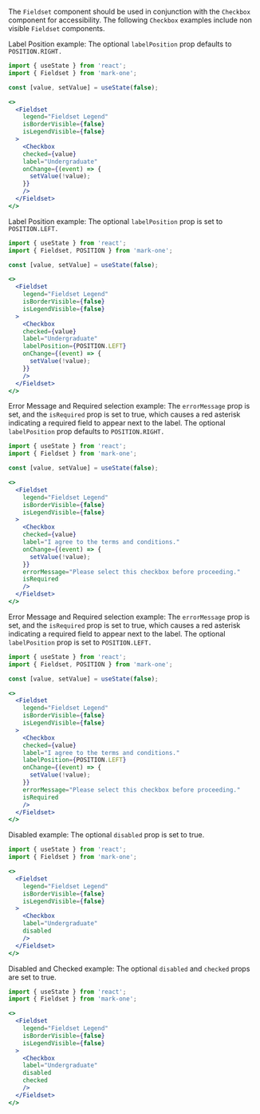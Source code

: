 The `Fieldset` component should be used in conjunction with the `Checkbox` component for accessibility. The following `Checkbox` examples include non visible `Fieldset` components.

Label Position example: The optional `labelPosition` prop defaults to `POSITION.RIGHT.`
```jsx
import { useState } from 'react';
import { Fieldset } from 'mark-one';

const [value, setValue] = useState(false);

<>
  <Fieldset
    legend="Fieldset Legend"
    isBorderVisible={false}
    isLegendVisible={false}
  >
    <Checkbox
    checked={value}
    label="Undergraduate"
    onChange={(event) => {
      setValue(!value);
    }}
    />
  </Fieldset>
</>
```

Label Position example: The optional `labelPosition` prop is set to `POSITION.LEFT.`
```jsx
import { useState } from 'react';
import { Fieldset, POSITION } from 'mark-one';

const [value, setValue] = useState(false);

<>
  <Fieldset
    legend="Fieldset Legend"
    isBorderVisible={false}
    isLegendVisible={false}
  >
    <Checkbox
    checked={value}
    label="Undergraduate"
    labelPosition={POSITION.LEFT}
    onChange={(event) => {
      setValue(!value);
    }}
    />
  </Fieldset>
</>
```

Error Message and Required selection example: The `errorMessage` prop is set, and the `isRequired` prop is set to true, which causes a red asterisk indicating a required field to appear next to the label. The optional `labelPosition` prop defaults to `POSITION.RIGHT.`
```jsx
import { useState } from 'react';
import { Fieldset } from 'mark-one';

const [value, setValue] = useState(false);

<>
  <Fieldset
    legend="Fieldset Legend"
    isBorderVisible={false}
    isLegendVisible={false}
  >
    <Checkbox
    checked={value}
    label="I agree to the terms and conditions."
    onChange={(event) => {
      setValue(!value);
    }}
    errorMessage="Please select this checkbox before proceeding."
    isRequired
    />
  </Fieldset>
</>
```

Error Message and Required selection example: The `errorMessage` prop is set, and the `isRequired` prop is set to true, which causes a red asterisk indicating a required field to appear next to the label. The optional `labelPosition` prop is set to `POSITION.LEFT.`
```jsx
import { useState } from 'react';
import { Fieldset, POSITION } from 'mark-one';

const [value, setValue] = useState(false);

<>
  <Fieldset
    legend="Fieldset Legend"
    isBorderVisible={false}
    isLegendVisible={false}
  >
    <Checkbox
    checked={value}
    label="I agree to the terms and conditions."
    labelPosition={POSITION.LEFT}
    onChange={(event) => {
      setValue(!value);
    }}
    errorMessage="Please select this checkbox before proceeding."
    isRequired
    />
  </Fieldset>
</>
```

Disabled example: The optional `disabled` prop is set to true.
```jsx
import { useState } from 'react';
import { Fieldset } from 'mark-one';

<>
  <Fieldset
    legend="Fieldset Legend"
    isBorderVisible={false}
    isLegendVisible={false}
  >
    <Checkbox
    label="Undergraduate"
    disabled
    />
  </Fieldset>
</>
```

Disabled and Checked example: The optional `disabled` and `checked` props are set to true.
```jsx
import { useState } from 'react';
import { Fieldset } from 'mark-one';

<>
  <Fieldset
    legend="Fieldset Legend"
    isBorderVisible={false}
    isLegendVisible={false}
  >
    <Checkbox
    label="Undergraduate"
    disabled
    checked
    />
  </Fieldset>
</>
```
